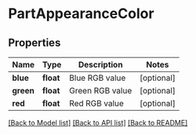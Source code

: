 # PartAppearanceColor

## Properties
Name | Type | Description | Notes
------------ | ------------- | ------------- | -------------
**blue** | **float** | Blue RGB value | [optional] 
**green** | **float** | Green RGB value | [optional] 
**red** | **float** | Red RGB value | [optional] 

[[Back to Model list]](../README.md#documentation-for-models) [[Back to API list]](../README.md#documentation-for-api-endpoints) [[Back to README]](../README.md)


